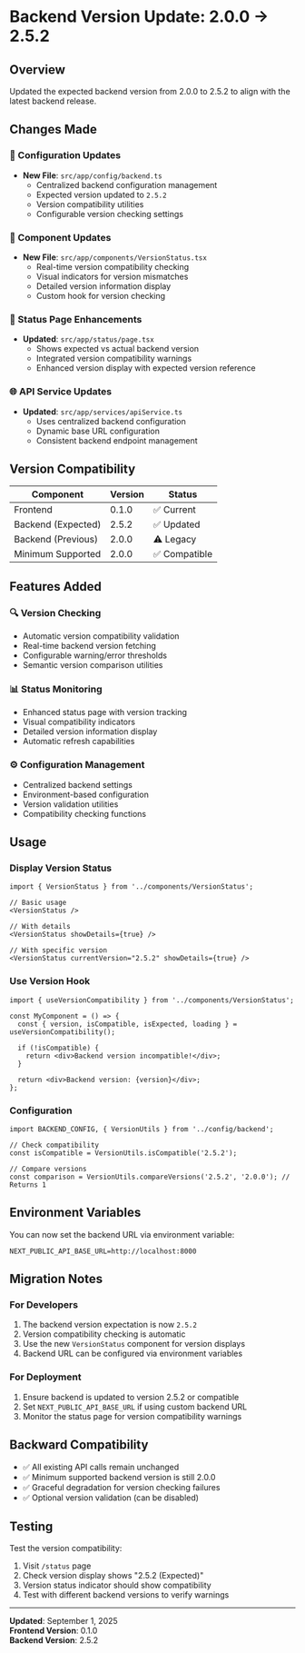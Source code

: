 # Backend Version Update: 2.0.0 → 2.5.2

## Overview
Updated the expected backend version from 2.0.0 to 2.5.2 to align with the latest backend release.

## Changes Made

### 📝 Configuration Updates
- **New File**: `src/app/config/backend.ts`
  - Centralized backend configuration management
  - Expected version updated to `2.5.2`
  - Version compatibility utilities
  - Configurable version checking settings

### 🔧 Component Updates
- **New File**: `src/app/components/VersionStatus.tsx`
  - Real-time version compatibility checking
  - Visual indicators for version mismatches
  - Detailed version information display
  - Custom hook for version checking

### 🎯 Status Page Enhancements
- **Updated**: `src/app/status/page.tsx`
  - Shows expected vs actual backend version
  - Integrated version compatibility warnings
  - Enhanced version display with expected version reference

### 🌐 API Service Updates
- **Updated**: `src/app/services/apiService.ts`
  - Uses centralized backend configuration
  - Dynamic base URL configuration
  - Consistent backend endpoint management

## Version Compatibility

| Component | Version | Status |
|-----------|---------|--------|
| Frontend | 0.1.0 | ✅ Current |
| Backend (Expected) | 2.5.2 | ✅ Updated |
| Backend (Previous) | 2.0.0 | ⚠️ Legacy |
| Minimum Supported | 2.0.0 | ✅ Compatible |

## Features Added

### 🔍 Version Checking
- Automatic version compatibility validation
- Real-time backend version fetching
- Configurable warning/error thresholds
- Semantic version comparison utilities

### 📊 Status Monitoring
- Enhanced status page with version tracking
- Visual compatibility indicators
- Detailed version information display
- Automatic refresh capabilities

### ⚙️ Configuration Management
- Centralized backend settings
- Environment-based configuration
- Version validation utilities
- Compatibility checking functions

## Usage

### Display Version Status
```tsx
import { VersionStatus } from '../components/VersionStatus';

// Basic usage
<VersionStatus />

// With details
<VersionStatus showDetails={true} />

// With specific version
<VersionStatus currentVersion="2.5.2" showDetails={true} />
```

### Use Version Hook
```tsx
import { useVersionCompatibility } from '../components/VersionStatus';

const MyComponent = () => {
  const { version, isCompatible, isExpected, loading } = useVersionCompatibility();
  
  if (!isCompatible) {
    return <div>Backend version incompatible!</div>;
  }
  
  return <div>Backend version: {version}</div>;
};
```

### Configuration
```tsx
import BACKEND_CONFIG, { VersionUtils } from '../config/backend';

// Check compatibility
const isCompatible = VersionUtils.isCompatible('2.5.2');

// Compare versions
const comparison = VersionUtils.compareVersions('2.5.2', '2.0.0'); // Returns 1
```

## Environment Variables

You can now set the backend URL via environment variable:
```env
NEXT_PUBLIC_API_BASE_URL=http://localhost:8000
```

## Migration Notes

### For Developers
1. The backend version expectation is now `2.5.2`
2. Version compatibility checking is automatic
3. Use the new `VersionStatus` component for version displays
4. Backend URL can be configured via environment variables

### For Deployment
1. Ensure backend is updated to version 2.5.2 or compatible
2. Set `NEXT_PUBLIC_API_BASE_URL` if using custom backend URL
3. Monitor the status page for version compatibility warnings

## Backward Compatibility

- ✅ All existing API calls remain unchanged
- ✅ Minimum supported backend version is still 2.0.0
- ✅ Graceful degradation for version checking failures
- ✅ Optional version validation (can be disabled)

## Testing

Test the version compatibility:
1. Visit `/status` page
2. Check version display shows "2.5.2 (Expected)"
3. Version status indicator should show compatibility
4. Test with different backend versions to verify warnings

---

**Updated**: September 1, 2025  
**Frontend Version**: 0.1.0  
**Backend Version**: 2.5.2
